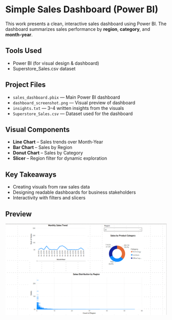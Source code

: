 #  Simple Sales Dashboard (Power BI)

This work presents a clean, interactive sales dashboard using Power BI. The dashboard summarizes sales performance by **region**, **category**, and **month-year**.

##  Tools Used

- Power BI (for visual design & dashboard)
- Superstore_Sales.csv dataset

##  Project Files

- `sales_dashboard.pbix` — Main Power BI dashboard
- `dashboard_screenshot.png` — Visual preview of dashboard
- `insights.txt` — 3–4 written insights from the visuals
- `Superstore_Sales.csv` — Dataset used for the dashboard

##  Visual Components

-  **Line Chart** – Sales trends over Month-Year
-  **Bar Chart** – Sales by Region
-  **Donut Chart** – Sales by Category
-  **Slicer** – Region filter for dynamic exploration

##  Key Takeaways

- Creating visuals from raw sales data
- Designing readable dashboards for business stakeholders
- Interactivity with filters and slicers

##  Preview

![Dashboard Screenshot](dashboard_screenshot.png)
